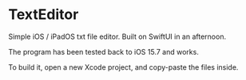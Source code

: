 # TextEditor
Simple iOS / iPadOS txt file editor. Built on SwiftUI in an afternoon.

The program has been tested back to iOS 15.7 and works. 

To build it, open a new Xcode project, and copy-paste the files inside.
